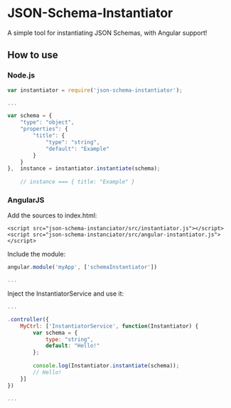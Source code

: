 # JSON-Schema-Instantiator
A simple tool for instantiating JSON Schemas, with Angular support!

## How to use

### Node.js
``` javascript
var instantiator = require('json-schema-instantiator');

...

var schema = {
    "type": "object",
    "properties": {
        "title": {
            "type": "string",
            "default": "Example"
        }
    }
},  instance = instantiator.instantiate(schema);
    
    // instance === { title: "Example" }
```

### AngularJS
Add the sources to index.html:

    <script src="json-schema-instanciator/src/instantiator.js"></script>
    <script src="json-schema-instanciator/src/angular-instantiator.js"></script>

Include the module:
``` javascript
angular.module('myApp', ['schemaInstantiator'])

...
```

Inject the InstantiatorService and use it:
``` javascript
...

.controller({
    MyCtrl: ['InstantiatorService', function(Instantiator) {
        var schema = {
            type: "string",
            default: "Hello!"
        };
        
        console.log(Instantiator.instantiate(schema));
        // Hello!
    }]
})

...
```

